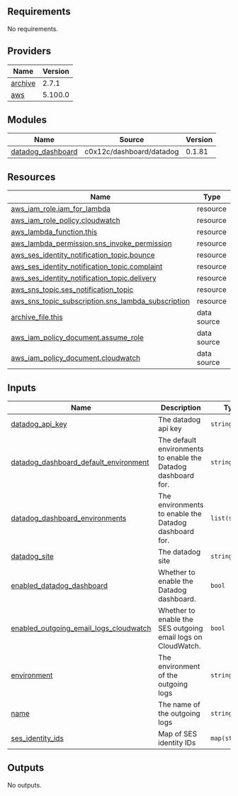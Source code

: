 <!-- BEGIN_TF_DOCS -->
## Requirements

No requirements.

## Providers

| Name | Version |
|------|---------|
| <a name="provider_archive"></a> [archive](#provider\_archive) | 2.7.1 |
| <a name="provider_aws"></a> [aws](#provider\_aws) | 5.100.0 |

## Modules

| Name | Source | Version |
|------|--------|---------|
| <a name="module_datadog_dashboard"></a> [datadog\_dashboard](#module\_datadog\_dashboard) | c0x12c/dashboard/datadog | 0.1.81 |

## Resources

| Name | Type |
|------|------|
| [aws_iam_role.iam_for_lambda](https://registry.terraform.io/providers/hashicorp/aws/latest/docs/resources/iam_role) | resource |
| [aws_iam_role_policy.cloudwatch](https://registry.terraform.io/providers/hashicorp/aws/latest/docs/resources/iam_role_policy) | resource |
| [aws_lambda_function.this](https://registry.terraform.io/providers/hashicorp/aws/latest/docs/resources/lambda_function) | resource |
| [aws_lambda_permission.sns_invoke_permission](https://registry.terraform.io/providers/hashicorp/aws/latest/docs/resources/lambda_permission) | resource |
| [aws_ses_identity_notification_topic.bounce](https://registry.terraform.io/providers/hashicorp/aws/latest/docs/resources/ses_identity_notification_topic) | resource |
| [aws_ses_identity_notification_topic.complaint](https://registry.terraform.io/providers/hashicorp/aws/latest/docs/resources/ses_identity_notification_topic) | resource |
| [aws_ses_identity_notification_topic.delivery](https://registry.terraform.io/providers/hashicorp/aws/latest/docs/resources/ses_identity_notification_topic) | resource |
| [aws_sns_topic.ses_notification_topic](https://registry.terraform.io/providers/hashicorp/aws/latest/docs/resources/sns_topic) | resource |
| [aws_sns_topic_subscription.sns_lambda_subscription](https://registry.terraform.io/providers/hashicorp/aws/latest/docs/resources/sns_topic_subscription) | resource |
| [archive_file.this](https://registry.terraform.io/providers/hashicorp/archive/latest/docs/data-sources/file) | data source |
| [aws_iam_policy_document.assume_role](https://registry.terraform.io/providers/hashicorp/aws/latest/docs/data-sources/iam_policy_document) | data source |
| [aws_iam_policy_document.cloudwatch](https://registry.terraform.io/providers/hashicorp/aws/latest/docs/data-sources/iam_policy_document) | data source |

## Inputs

| Name | Description | Type | Default | Required |
|------|-------------|------|---------|:--------:|
| <a name="input_datadog_api_key"></a> [datadog\_api\_key](#input\_datadog\_api\_key) | The datadog api key | `string` | n/a | yes |
| <a name="input_datadog_dashboard_default_environment"></a> [datadog\_dashboard\_default\_environment](#input\_datadog\_dashboard\_default\_environment) | The default environments to enable the Datadog dashboard for. | `string` | `"prod"` | no |
| <a name="input_datadog_dashboard_environments"></a> [datadog\_dashboard\_environments](#input\_datadog\_dashboard\_environments) | The environments to enable the Datadog dashboard for. | `list(string)` | <pre>[<br/>  "dev",<br/>  "prod"<br/>]</pre> | no |
| <a name="input_datadog_site"></a> [datadog\_site](#input\_datadog\_site) | The datadog site | `string` | `"datadoghq.com"` | no |
| <a name="input_enabled_datadog_dashboard"></a> [enabled\_datadog\_dashboard](#input\_enabled\_datadog\_dashboard) | Whether to enable the Datadog dashboard. | `bool` | `false` | no |
| <a name="input_enabled_outgoing_email_logs_cloudwatch"></a> [enabled\_outgoing\_email\_logs\_cloudwatch](#input\_enabled\_outgoing\_email\_logs\_cloudwatch) | Whether to enable the SES outgoing email logs on CloudWatch. | `bool` | `false` | no |
| <a name="input_environment"></a> [environment](#input\_environment) | The environment of the outgoing logs | `string` | n/a | yes |
| <a name="input_name"></a> [name](#input\_name) | The name of the outgoing logs | `string` | n/a | yes |
| <a name="input_ses_identity_ids"></a> [ses\_identity\_ids](#input\_ses\_identity\_ids) | Map of SES identity IDs | `map(string)` | n/a | yes |

## Outputs

No outputs.
<!-- END_TF_DOCS -->